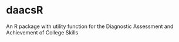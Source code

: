 # daacsR
An R package with utility function for the Diagnostic Assessment and Achievement of College Skills
